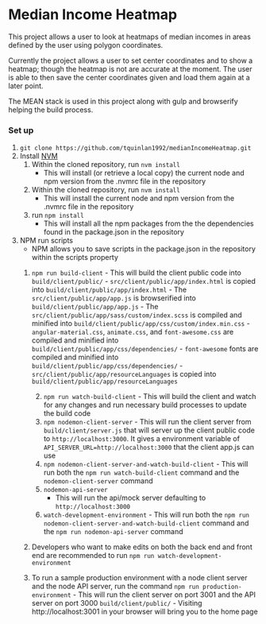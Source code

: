 # Median Income Heatmap

This project allows a user to look at heatmaps of median incomes in areas defined by the user using polygon coordinates.  

Currently the project allows a user to set center coordinates and to show a heatmap; though the heatmap is not are accurate at the moment.  The user is able to then save the center coordinates given and load them again at a later point.

The MEAN stack is used in this project along with gulp and browserify helping the build process.

### Set up


 1.  ```git clone https://github.com/tquinlan1992/medianIncomeHeatmap.git```
 2.  Install [NVM](https://github.com/creationix/nvm)
	 1. Within the cloned repository, run ```nvm install```
		 - This will install (or retrieve a local copy) the current node and npm version from the .nvmrc file in the repository
	 2. Within the cloned repository, run ```nvm install```
          - This will install the current node and npm version from the .nvmrc file in the repository
     3. run ```npm install```
           - This will install all the npm packages from the the dependencies found in the package.json in the repository
 3. NPM run scripts
	  - NPM allows you to save scripts in the package.json in the repository within the scripts property
	1. ```npm run build-client```
               - This will build the client public code into ```build/client/public/```
               - ```src/client/public/app/index.html``` is copied into ```build/client/public/app/index.html```
               - The ```src/client/public/app/app.js``` is browserified into ```build/client/public/app/app.js```
               - The ```src/client/public/app/sass/custom/index.scss``` is compiled and minified into ```build/client/public/app/css/custom/index.min.css```
               - ```angular-material.css```, ```animate.css```, and ```font-awesome.css``` are compiled and minified into ```build/client/public/app/css/dependencies/```
               - ```font-awesome``` fonts are compiled and minified into ```build/client/public/app/css/dependencies/```
               - ```src/client/public/app/resourceLanguages``` is copied into ```build/client/public/app/resourceLanguages```

        2. ```npm run watch-build-client```
               - This will build the client and watch for any changes and run necessary build processes to update the build code
        3. ```npm nodemon-client-server```
               - This will run the client server from ```build/client/server.js``` that will server up the client public code to ```http://localhost:3000```.  It gives a environment variable of ```API_SERVER_URL=http://localhost:3000``` that the client app.js can use
        4. ```npm nodemon-client-server-and-watch-build-client```
               - This will run both the ```npm run watch-build-client``` command and the ```nodemon-client-server``` command
        5.  ```nodemon-api-server```
               - This will run the api/mock server defaulting to ```http://localhost:3000```
        6. ```watch-development-environment```
               - This will run both the ```npm run nodemon-client-server-and-watch-build-client``` command and the ```npm run nodemon-api-server``` command
	2. Developers who want to make edits on both the back end and front end are recommended to run    ```npm run watch-development-environment```
    3. To run a sample production environment with a node client server and the node API server, run the command ```npm run production-environment```
               - This will run the client server on port 3001 and the API server on port 3000 ```build/client/public/```
               - Visiting http://localhost:3001 in your browser will bring you to the home page
